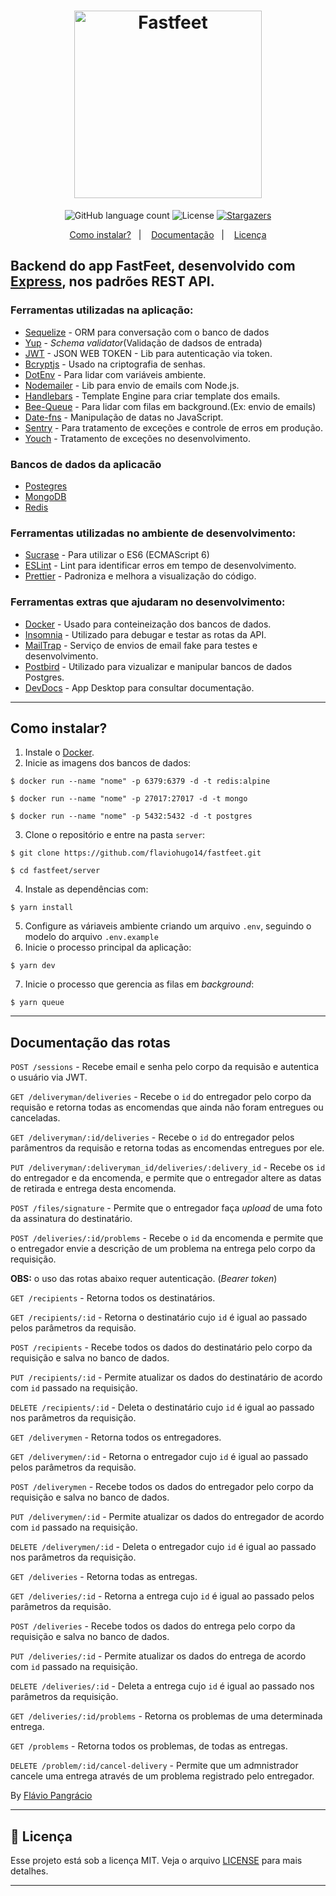 <h1 align="center">
  <img alt="Fastfeet" title="Fastfeet" src="../.github/logo.png" width="300px" />
</h1>

<p align="center">
  <img alt="GitHub language count" src="https://img.shields.io/github/languages/count/flaviohugo14/fastfeet?color=%2304D361">

  <img alt="License" src="https://img.shields.io/badge/license-MIT-%2304D361">

  <a href="https://github.com/flaviohugo14/fastfeet/stargazers">
    <img alt="Stargazers" src="https://img.shields.io/github/stars/flaviohugo14/fastfeet?style=social">
  </a>
</p>

<p align="center">
  <a href="#como-instalar">Como instalar?</a>&nbsp;&nbsp;&nbsp;|&nbsp;&nbsp;&nbsp;
  <a href="#documentação-das-rotas">Documentação</a>&nbsp;&nbsp;&nbsp;|&nbsp;&nbsp;&nbsp;
  <a href="#memo-licença">Licença</a>
</p>

Backend do app FastFeet, desenvolvido com [Express](https://github.com/expressjs/express), nos padrões REST API.
---
### Ferramentas utilizadas na aplicação:

- [Sequelize](https://github.com/sequelize/sequelize) - ORM para conversação com o banco de dados
- [Yup](https://github.com/jquense/yup) - _Schema validator_(Validação de dadsos de entrada)
- [JWT](https://www.npmjs.com/package/jsonwebtoken) - JSON WEB TOKEN - Lib para autenticação via token.
- [Bcryptjs](https://www.npmjs.com/package/bcrypt) - Usado na criptografia de senhas.
- [DotEnv](https://github.com/motdotla/dotenv) - Para lidar com variáveis ambiente.
- [Nodemailer](https://github.com/nodemailer/nodemailer) - Lib para envio de emails com Node.js.
- [Handlebars](https://handlebarsjs.com/) - Template Engine para criar template dos emails.
- [Bee-Queue](https://github.com/bee-queue/bee-queue) - Para lidar com filas em background.(Ex: envio de emails)
- [Date-fns](https://github.com/date-fns/date-fns) - Manipulação de datas no JavaScript.
- [Sentry](https://sentry.io/) - Para tratamento de exceções e controle de erros em produção.
- [Youch](https://github.com/poppinss/youch) - Tratamento de exceções no desenvolvimento.

### Bancos de dados da aplicacão
- [Postegres](https://github.com/postgres/postgres)
- [MongoDB](https://www.mongodb.com/)
- [Redis](https://redis.io/)

### Ferramentas utilizadas no ambiente de desenvolvimento:
- [Sucrase](https://sucrase.io/) - Para utilizar o ES6 (ECMAScript 6)
- [ESLint](https://github.com/eslint/eslint) - Lint para identificar erros em tempo de desenvolvimento.
- [Prettier](https://github.com/prettier/prettier) - Padroniza e melhora a visualização do código.

### Ferramentas extras que ajudaram no desenvolvimento:
- [Docker](https://www.docker.com/) - Usado para conteineização dos bancos de dados.
- [Insomnia](https://insomnia.rest/) - Utilizado para debugar e testar as rotas da API.
- [MailTrap](https://mailtrap.io/) - Serviço de envios de email fake para testes e desenvolvimento.
- [Postbird](https://www.electronjs.org/apps/postbird) - Utilizado para vizualizar e manipular bancos de dados Postgres.
- [DevDocs](https://devdocs.egoist.moe/) - App Desktop para consultar documentação.
---

## Como instalar?

1. Instale o [Docker](https://www.docker.com/).
2. Inicie as imagens dos bancos de dados:
```
$ docker run --name "nome" -p 6379:6379 -d -t redis:alpine
```
```
$ docker run --name "nome" -p 27017:27017 -d -t mongo
```
```
$ docker run --name "nome" -p 5432:5432 -d -t postgres
```
3. Clone o repositório e entre na pasta ```server```:
```
$ git clone https://github.com/flaviohugo14/fastfeet.git
```
```
$ cd fastfeet/server
```
4. Instale as dependências com:
```
$ yarn install
```
5. Configure as váriaveis ambiente criando um arquivo ```.env```, seguindo o modelo do arquivo ```.env.example```
6. Inicie o processo principal da aplicação:
```
$ yarn dev
```
7. Inicie o processo que gerencia as filas em _background_:
```
$ yarn queue
```
---

## Documentação das rotas
`POST /sessions` - Recebe email e senha pelo corpo da requisão e autentica o usuário via JWT.

`GET /deliveryman/deliveries` - Recebe o `id` do entregador pelo corpo da requisão e retorna todas as encomendas que ainda não foram entregues ou canceladas.

`GET /deliveryman/:id/deliveries` - Recebe o `id` do entregador pelos parâmentros da requisão e retorna todas as encomendas entregues por ele.

`PUT /deliveryman/:deliveryman_id/deliveries/:delivery_id` - Recebe os `id` do entregador e da encomenda, e permite que o entregador altere as datas de retirada e entrega desta encomenda.

`POST /files/signature` - Permite que o entregador faça _upload_ de uma foto da assinatura do destinatário.

`POST /deliveries/:id/problems` - Recebe o `id` da encomenda e permite que o entregador envie a descrição de um problema na entrega pelo corpo da requisição.

**OBS:** o uso das rotas abaixo requer autenticação. (_Bearer token_)

`GET /recipients` - Retorna todos os destinatários.

```GET /recipients/:id``` - Retorna o destinatário cujo ```id``` é igual ao passado pelos parâmetros da requisão.

```POST /recipients``` - Recebe todos os dados do destinatário pelo corpo da requisição e salva no banco de dados.

```PUT /recipients/:id``` - Permite atualizar os dados do destinatário de acordo com ```id``` passado na requisição.

```DELETE /recipients/:id``` - Deleta o destinatário cujo ```id``` é igual ao passado nos parâmetros da requisição.

```GET /deliverymen``` - Retorna todos os entregadores.

```GET /deliverymen/:id``` - Retorna o entregador cujo ```id``` é igual ao passado pelos parâmetros da requisão.

```POST /deliverymen``` - Recebe todos os dados do entregador pelo corpo da requisição e salva no banco de dados.

```PUT /deliverymen/:id``` - Permite atualizar os dados do entregador de acordo com ```id``` passado na requisição.

```DELETE /deliverymen/:id``` - Deleta o entregador cujo ```id``` é igual ao passado nos parâmetros da requisição.

```GET /deliveries``` - Retorna todas as entregas.

```GET /deliveries/:id``` - Retorna a entrega cujo ```id``` é igual ao passado pelos parâmetros da requisão.

```POST /deliveries``` - Recebe todos os dados do entrega pelo corpo da requisição e salva no banco de dados.

```PUT /deliveries/:id``` - Permite atualizar os dados do entrega de acordo com ```id``` passado na requisição.

```DELETE /deliveries/:id``` - Deleta a entrega cujo ```id``` é igual ao passado nos parâmetros da requisição.

```GET /deliveries/:id/problems``` - Retorna os problemas de uma determinada entrega.

```GET /problems``` - Retorna todos os problemas, de todas as entregas.

```DELETE /problem/:id/cancel-delivery``` - Permite que um admnistrador cancele uma entrega através de um problema registrado pelo entregador.

By [Flávio Pangrácio](https://www.linkedin.com/in/flaviopangracio/)

---
## :memo: Licença

Esse projeto está sob a licença MIT. Veja o arquivo [LICENSE](https://github.com/flaviohugo14/fastfeet/blob/master/LICENSE) para mais detalhes.

---
